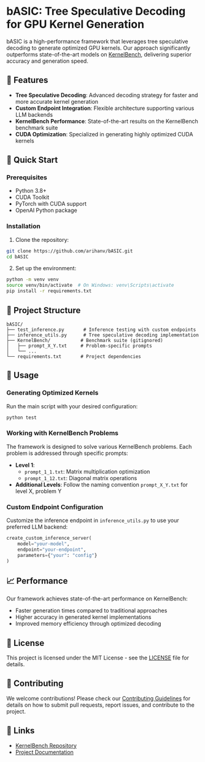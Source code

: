 # bASIC: Tree Speculative Decoding for GPU Kernel Generation

bASIC is a high-performance framework that leverages tree speculative decoding to generate optimized GPU kernels. Our approach significantly outperforms state-of-the-art models on [KernelBench](https://github.com/ScalingIntelligence/KernelBench), delivering superior accuracy and generation speed.

## 🌟 Features

- **Tree Speculative Decoding**: Advanced decoding strategy for faster and more accurate kernel generation
- **Custom Endpoint Integration**: Flexible architecture supporting various LLM backends
- **KernelBench Performance**: State-of-the-art results on the KernelBench benchmark suite
- **CUDA Optimization**: Specialized in generating highly optimized CUDA kernels

## 🚀 Quick Start

### Prerequisites

- Python 3.8+
- CUDA Toolkit
- PyTorch with CUDA support
- OpenAI Python package

### Installation

1. Clone the repository:
```bash
git clone https://github.com/arihanv/bASIC.git
cd bASIC
```

2. Set up the environment:
```bash
python -m venv venv
source venv/bin/activate  # On Windows: venv\Scripts\activate
pip install -r requirements.txt
```

## 📁 Project Structure

```
bASIC/
├── test_inference.py       # Inference testing with custom endpoints
├── inference_utils.py      # Tree speculative decoding implementation
├── KernelBench/           # Benchmark suite (gitignored)
│   ├── prompt_X_Y.txt     # Problem-specific prompts
│   └── ...
└── requirements.txt       # Project dependencies
```

## 🔧 Usage

### Generating Optimized Kernels

Run the main script with your desired configuration:
```bash
python test
```

### Working with KernelBench Problems

The framework is designed to solve various KernelBench problems. Each problem is addressed through specific prompts:

- **Level 1**:
  - `prompt_1_1.txt`: Matrix multiplication optimization
  - `prompt_1_12.txt`: Diagonal matrix operations
- **Additional Levels**: Follow the naming convention `prompt_X_Y.txt` for level X, problem Y

### Custom Endpoint Configuration

Customize the inference endpoint in `inference_utils.py` to use your preferred LLM backend:

```python
create_custom_inference_server(
    model="your-model",
    endpoint="your-endpoint",
    parameters={"your": "config"}
)
```

## 📈 Performance

Our framework achieves state-of-the-art performance on KernelBench:

- Faster generation times compared to traditional approaches
- Higher accuracy in generated kernel implementations
- Improved memory efficiency through optimized decoding

## 📝 License

This project is licensed under the MIT License - see the [LICENSE](LICENSE) file for details.

## 🤝 Contributing

We welcome contributions! Please check our [Contributing Guidelines](CONTRIBUTING.md) for details on how to submit pull requests, report issues, and contribute to the project.

## 🔗 Links

- [KernelBench Repository](https://github.com/ScalingIntelligence/KernelBench)
- [Project Documentation](docs/)

